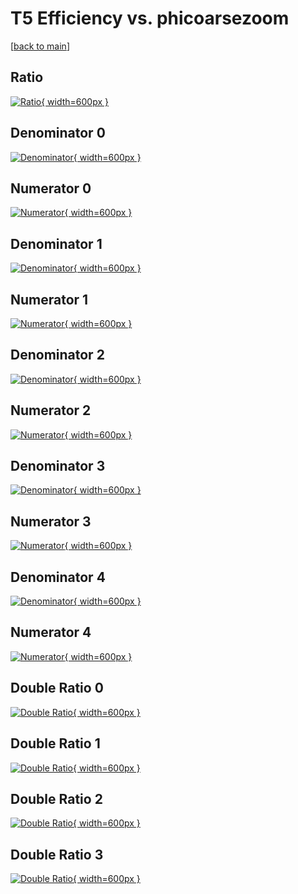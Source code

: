 # T5 Efficiency vs. phicoarsezoom

[[back to main](./)]



## Ratio

[![Ratio](../mtv/var/T5_xtr_13_0_eff_phicoarsezoom.png){ width=600px }](../mtv/var/T5_xtr_13_0_eff_phicoarsezoom.pdf)

## Denominator 0

[![Denominator](../mtv/den/T5_xtr_13_0_eff_phicoarsezoom_den0.png){ width=600px }](../mtv/den/T5_xtr_13_0_eff_phicoarsezoom_den0.pdf)

## Numerator 0

[![Numerator](../mtv/num/T5_xtr_13_0_eff_phicoarsezoom_num0.png){ width=600px }](../mtv/num/T5_xtr_13_0_eff_phicoarsezoom_num0.pdf)

## Denominator 1

[![Denominator](../mtv/den/T5_xtr_13_0_eff_phicoarsezoom_den1.png){ width=600px }](../mtv/den/T5_xtr_13_0_eff_phicoarsezoom_den1.pdf)

## Numerator 1

[![Numerator](../mtv/num/T5_xtr_13_0_eff_phicoarsezoom_num1.png){ width=600px }](../mtv/num/T5_xtr_13_0_eff_phicoarsezoom_num1.pdf)

## Denominator 2

[![Denominator](../mtv/den/T5_xtr_13_0_eff_phicoarsezoom_den2.png){ width=600px }](../mtv/den/T5_xtr_13_0_eff_phicoarsezoom_den2.pdf)

## Numerator 2

[![Numerator](../mtv/num/T5_xtr_13_0_eff_phicoarsezoom_num2.png){ width=600px }](../mtv/num/T5_xtr_13_0_eff_phicoarsezoom_num2.pdf)

## Denominator 3

[![Denominator](../mtv/den/T5_xtr_13_0_eff_phicoarsezoom_den3.png){ width=600px }](../mtv/den/T5_xtr_13_0_eff_phicoarsezoom_den3.pdf)

## Numerator 3

[![Numerator](../mtv/num/T5_xtr_13_0_eff_phicoarsezoom_num3.png){ width=600px }](../mtv/num/T5_xtr_13_0_eff_phicoarsezoom_num3.pdf)

## Denominator 4

[![Denominator](../mtv/den/T5_xtr_13_0_eff_phicoarsezoom_den4.png){ width=600px }](../mtv/den/T5_xtr_13_0_eff_phicoarsezoom_den4.pdf)

## Numerator 4

[![Numerator](../mtv/num/T5_xtr_13_0_eff_phicoarsezoom_num4.png){ width=600px }](../mtv/num/T5_xtr_13_0_eff_phicoarsezoom_num4.pdf)

## Double Ratio 0

[![Double Ratio](../mtv/ratio/T5_xtr_13_0_eff_phicoarsezoom_ratio0.png){ width=600px }](../mtv/ratio/T5_xtr_13_0_eff_phicoarsezoom_ratio0.pdf)

## Double Ratio 1

[![Double Ratio](../mtv/ratio/T5_xtr_13_0_eff_phicoarsezoom_ratio1.png){ width=600px }](../mtv/ratio/T5_xtr_13_0_eff_phicoarsezoom_ratio1.pdf)

## Double Ratio 2

[![Double Ratio](../mtv/ratio/T5_xtr_13_0_eff_phicoarsezoom_ratio2.png){ width=600px }](../mtv/ratio/T5_xtr_13_0_eff_phicoarsezoom_ratio2.pdf)

## Double Ratio 3

[![Double Ratio](../mtv/ratio/T5_xtr_13_0_eff_phicoarsezoom_ratio3.png){ width=600px }](../mtv/ratio/T5_xtr_13_0_eff_phicoarsezoom_ratio3.pdf)

